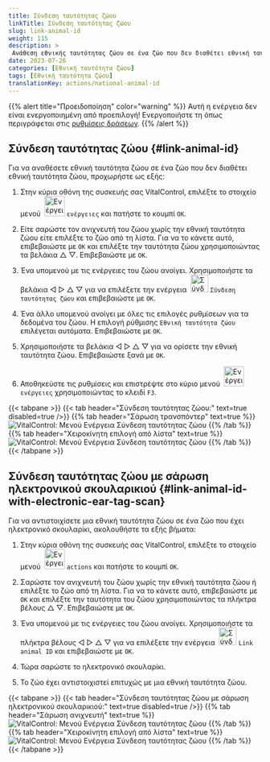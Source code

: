 ```yaml
---
title: Σύνδεση ταυτότητας ζώου
linkTitle: Σύνδεση ταυτότητας ζώου
slug: link-animal-id
weight: 115
description: >
 Ανάθεση εθνικής ταυτότητας ζώου σε ένα ζώο που δεν διαθέτει εθνική ταυτότητα ζώου
date: 2023-07-26
categories: [Εθνική ταυτότητα ζώου]
tags: [Εθνική ταυτότητα ζώου]
translationKey: actions/national-animal-id
---
```

{{% alert title="Προειδοποίηση" color="warning" %}}
Αυτή η ενέργεια δεν είναι ενεργοποιημένη από προεπιλογή! Ενεργοποιήστε τη όπως περιγράφεται στις [ρυθμίσεις δράσεων](../setting/).
{{% /alert %}}

## Σύνδεση ταυτότητας ζώου {#link-animal-id}

Για να αναθέσετε εθνική ταυτότητα ζώου σε ένα ζώο που δεν διαθέτει εθνική ταυτότητα ζώου, προχωρήστε ως εξής:

1. Στην κύρια οθόνη της συσκευής σας VitalControl, επιλέξτε το στοιχείο μενού &nbsp;<img src="/icons/actions.svg" width="40" align="bottom" alt="Ενέργειες" /> `ενέργειες` και πατήστε το κουμπί `OK`.

2. Είτε σαρώστε τον ανιχνευτή του ζώου χωρίς την εθνική ταυτότητα ζώου είτε επιλέξτε το ζώο από τη λίστα. Για να το κάνετε αυτό, επιβεβαιώστε με `OK` και επιλέξτε την ταυτότητα ζώου χρησιμοποιώντας τα βελάκια △ ▽. Επιβεβαιώστε με `OK`.

3. Ένα υπομενού με τις ενέργειες του ζώου ανοίγει. Χρησιμοποιήστε τα βελάκια ◁ ▷ △ ▽ για να επιλέξετε την ενέργεια &nbsp;<img src="/icons/actions/link-nais-id.svg" width="35" align="bottom" alt="Σύνδεση ταυτότητας ζώου" /> `Σύνδεση ταυτότητας ζώου` και επιβεβαιώστε με `OK`.

4. Ένα άλλο υπομενού ανοίγει με όλες τις επιλογές ρυθμίσεων για τα δεδομένα του ζώου. Η επιλογή ρύθμισης `Εθνική ταυτότητα ζώου` επιλέγεται αυτόματα. Επιβεβαιώστε με `OK`.

5. Χρησιμοποιήστε τα βελάκια ◁ ▷ △ ▽ για να ορίσετε την εθνική ταυτότητα ζώου. Επιβεβαιώστε ξανά με `OK`.

6. Αποθηκεύστε τις ρυθμίσεις και επιστρέψτε στο κύριο μενού &nbsp;<img src="/icons/actions.svg" width="40" align="bottom" alt="Ενέργειες" /> `ενέργειες` χρησιμοποιώντας το κλειδί `F3`.

{{< tabpane >}}
{{< tab header="Σύνδεση ταυτότητας ζώου:" text=true disabled=true />}}
{{% tab header="Σάρωση τρανσπόντερ" text=true %}}
![VitalControl: Μενού Ενέργεια Σύνδεση ταυτότητας ζώου](../images/linkanimalid-scan.png "Σύνδεση ταυτότητας ζώου")
{{% /tab %}}
{{% tab header="Χειροκίνητη επιλογή από λίστα" text=true %}}
![VitalControl: Μενού Ενέργεια Σύνδεση ταυτότητας ζώου](../images/linkanimalid.png "Σύνδεση ταυτότητας ζώου")
{{% /tab %}}
{{< /tabpane >}}

## Σύνδεση ταυτότητας ζώου με σάρωση ηλεκτρονικού σκουλαρικιού {#link-animal-id-with-electronic-ear-tag-scan}

Για να αντιστοιχίσετε μια εθνική ταυτότητα ζώου σε ένα ζώο που έχει ηλεκτρονικό σκουλαρίκι, ακολουθήστε τα εξής βήματα:

1. Στην κύρια οθόνη της συσκευής σας VitalControl, επιλέξτε το στοιχείο μενού &nbsp;<img src="/icons/actions.svg" width="40" align="bottom" alt="Ενέργειες" /> `actions` και πατήστε το κουμπί `OK`.

2. Σαρώστε τον ανιχνευτή του ζώου χωρίς την εθνική ταυτότητα ζώου ή επιλέξτε το ζώο από τη λίστα. Για να το κάνετε αυτό, επιβεβαιώστε με `OK` και επιλέξτε την ταυτότητα του ζώου χρησιμοποιώντας τα πλήκτρα βέλους △ ▽. Επιβεβαιώστε με `OK`.

3. Ένα υπομενού με τις ενέργειες του ζώου ανοίγει. Χρησιμοποιήστε τα πλήκτρα βέλους ◁ ▷ △ ▽ για να επιλέξετε την ενέργεια &nbsp;<img src="/icons/actions/scan-nais-id.svg" width="35" align="bottom" alt="Σύνδεση ταυτότητας ζώου" />  `Link animal ID` και επιβεβαιώστε με `OK`.

4. Τώρα σαρώστε το ηλεκτρονικό σκουλαρίκι.

5. Το ζώο έχει αντιστοιχιστεί επιτυχώς με μια εθνική ταυτότητα ζώου.

{{< tabpane >}}
{{< tab header="Σύνδεση ταυτότητας ζώου με σάρωση ηλεκτρονικού σκουλαρικιού:" text=true disabled=true />}}
{{% tab header="Σάρωση ανιχνευτή" text=true %}}
![VitalControl: Μενού Ενέργεια Σύνδεση ταυτότητας ζώου](../images/linkanimalidscan-scan.png "Σύνδεση ταυτότητας ζώου")
{{% /tab %}}
{{% tab header="Χειροκίνητη επιλογή από λίστα" text=true %}}
![VitalControl: Μενού Ενέργεια Σύνδεση ταυτότητας ζώου](../images/linkanimalidscan.png "Σύνδεση ταυτότητας ζώου")
{{% /tab %}}
{{< /tabpane >}}

